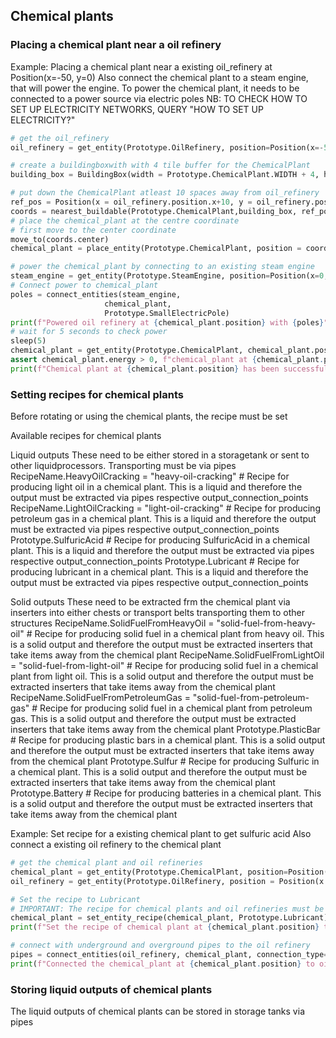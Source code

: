 ## Chemical plants

### Placing a chemical plant near a oil refinery

Example:
Placing a chemical plant near a existing oil_refinery at Position(x=-50, y=0)
Also connect the chemical plant to a steam engine, that will power the engine. To power the chemical plant, it needs to be connected to a power source via electric poles
NB: TO CHECK HOW TO SET UP ELECTRICITY NETWORKS, QUERY "HOW TO SET UP ELECTRICITY?"
```python
# get the oil_refinery
oil_refinery = get_entity(Prototype.OilRefinery, position=Position(x=-50, y=0))

# create a buildingboxwith with 4 tile buffer for the ChemicalPlant
building_box = BuildingBox(width = Prototype.ChemicalPlant.WIDTH + 4, height = Prototype.ChemicalPlant.HEIGHT + 4)

# put down the ChemicalPlant atleast 10 spaces away from oil_refinery
ref_pos = Position(x = oil_refinery.position.x+10, y = oil_refinery.position.y+10)
coords = nearest_buildable(Prototype.ChemicalPlant,building_box, ref_pos)
# place the chemical_plant at the centre coordinate
# first move to the center coordinate
move_to(coords.center)
chemical_plant = place_entity(Prototype.ChemicalPlant, position = coords.center, direction = Direction.LEFT)

# power the chemical_plant by connecting to an existing steam engine
steam_engine = get_entity(Prototype.SteamEngine, position=Position(x=0, y=0))
# Connect power to chemical_plant
poles = connect_entities(steam_engine,
                     chemical_plant,
                     Prototype.SmallElectricPole)
print(f"Powered oil refinery at {chemical_plant.position} with {poles}")
# wait for 5 seconds to check power
sleep(5)
chemical_plant = get_entity(Prototype.ChemicalPlant, chemical_plant.position)
assert chemical_plant.energy > 0, f"chemical_plant at {chemical_plant.position} is not receiving power"
print(f"Chemical plant at {chemical_plant.position} has been successfully powered")
```

### Setting recipes for chemical plants
Before rotating or using the chemical plants, the recipe must be set

Available recipes for chemical plants

Liquid outputs
These need to be either stored in a storagetank or sent to other liquidprocessors. Transporting must be via pipes
RecipeName.HeavyOilCracking = "heavy-oil-cracking" # Recipe for producing light oil in a chemical plant. This is a liquid and therefore the output must be extracted via pipes respective output_connection_points
RecipeName.LightOilCracking = "light-oil-cracking" # Recipe for producing petroleum gas in a chemical plant. This is a liquid and therefore the output must be extracted via pipes respective output_connection_points
Prototype.SulfuricAcid # Recipe for producing SulfuricAcid in a chemical plant. This is a liquid and therefore the output must be extracted via pipes respective output_connection_points
Prototype.Lubricant # Recipe for producing lubricant in a chemical plant. This is a liquid and therefore the output must be extracted via pipes respective output_connection_points

Solid outputs
These need to be extracted frm the chemical plant via inserters into either chests or transport belts transporting them to other structures 
RecipeName.SolidFuelFromHeavyOil = "solid-fuel-from-heavy-oil" # Recipe for producing solid fuel in a chemical plant from heavy oil. This is a solid output and therefore the output must be extracted inserters that take items away from the chemical plant
RecipeName.SolidFuelFromLightOil = "solid-fuel-from-light-oil" # Recipe for producing solid fuel in a chemical plant from light oil. This is a solid output and therefore the output must be extracted inserters that take items away from the chemical plant
RecipeName.SolidFuelFromPetroleumGas = "solid-fuel-from-petroleum-gas" # Recipe for producing solid fuel in a chemical plant from petroleum gas. This is a solid output and therefore the output must be extracted inserters that take items away from the chemical plant
Prototype.PlasticBar # Recipe for producing plastic bars in a chemical plant. This is a solid output and therefore the output must be extracted inserters that take items away from the chemical plant
Prototype.Sulfur # Recipe for producing Sulfuric in a chemical plant. This is a solid output and therefore the output must be extracted inserters that take items away from the chemical plant
Prototype.Battery # Recipe for producing batteries in a chemical plant. This is a solid output and therefore the output must be extracted inserters that take items away from the chemical plant

Example:
Set recipe for a existing chemical plant to get sulfuric acid
Also connect a existing oil refinery to the chemical plant
```python
# get the chemical plant and oil refineries
chemical_plant = get_entity(Prototype.ChemicalPlant, position=Position(x=-50, y=0))
oil_refinery = get_entity(Prototype.OilRefinery, position = Position(x = -25, y = 10))

# Set the recipe to Lubricant
# IMPORTANT: The recipe for chemical plants and oil refineries must be set before connecting to inputs and outputs
chemical_plant = set_entity_recipe(chemical_plant, Prototype.Lubricant)
print(f"Set the recipe of chemical plant at {chemical_plant.position} to Lubricant")

# connect with underground and overground pipes to the oil refinery
pipes = connect_entities(oil_refinery, chemical_plant, connection_type={Prototype.UndergroundPipe, Prototype.Pipe})
print(f"Connected the chemical_plant at {chemical_plant.position} to oil refinery at {oil_refinery.position} with {pipes}")
```

### Storing liquid outputs of chemical plants 
The liquid outputs of chemical plants can be stored in storage tanks via pipes